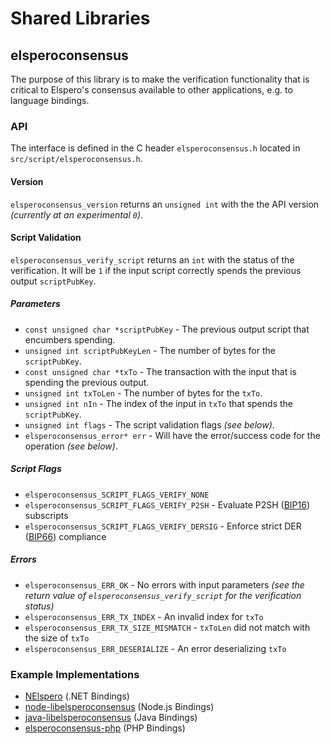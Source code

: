 Shared Libraries
================

## elsperoconsensus

The purpose of this library is to make the verification functionality that is critical to Elspero's consensus available to other applications, e.g. to language bindings.

### API

The interface is defined in the C header `elsperoconsensus.h` located in  `src/script/elsperoconsensus.h`.

#### Version

`elsperoconsensus_version` returns an `unsigned int` with the the API version *(currently at an experimental `0`)*.

#### Script Validation

`elsperoconsensus_verify_script` returns an `int` with the status of the verification. It will be `1` if the input script correctly spends the previous output `scriptPubKey`.

##### Parameters
- `const unsigned char *scriptPubKey` - The previous output script that encumbers spending.
- `unsigned int scriptPubKeyLen` - The number of bytes for the `scriptPubKey`.
- `const unsigned char *txTo` - The transaction with the input that is spending the previous output.
- `unsigned int txToLen` - The number of bytes for the `txTo`.
- `unsigned int nIn` - The index of the input in `txTo` that spends the `scriptPubKey`.
- `unsigned int flags` - The script validation flags *(see below)*.
- `elsperoconsensus_error* err` - Will have the error/success code for the operation *(see below)*.

##### Script Flags
- `elsperoconsensus_SCRIPT_FLAGS_VERIFY_NONE`
- `elsperoconsensus_SCRIPT_FLAGS_VERIFY_P2SH` - Evaluate P2SH ([BIP16](https://github.com/elspero/bips/blob/master/bip-0016.mediawiki)) subscripts
- `elsperoconsensus_SCRIPT_FLAGS_VERIFY_DERSIG` - Enforce strict DER ([BIP66](https://github.com/elspero/bips/blob/master/bip-0066.mediawiki)) compliance

##### Errors
- `elsperoconsensus_ERR_OK` - No errors with input parameters *(see the return value of `elsperoconsensus_verify_script` for the verification status)*
- `elsperoconsensus_ERR_TX_INDEX` - An invalid index for `txTo`
- `elsperoconsensus_ERR_TX_SIZE_MISMATCH` - `txToLen` did not match with the size of `txTo`
- `elsperoconsensus_ERR_DESERIALIZE` - An error deserializing `txTo`

### Example Implementations
- [NElspero](https://github.com/NicolasDorier/NElspero/blob/master/NElspero/Script.cs#L814) (.NET Bindings)
- [node-libelsperoconsensus](https://github.com/bitpay/node-libelsperoconsensus) (Node.js Bindings)
- [java-libelsperoconsensus](https://github.com/dexX7/java-libelsperoconsensus) (Java Bindings)
- [elsperoconsensus-php](https://github.com/Bit-Wasp/elsperoconsensus-php) (PHP Bindings)
